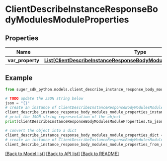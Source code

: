 # ClientDescribeInstanceResponseBodyModulesModuleProperties


## Properties

Name | Type | Description | Notes
------------ | ------------- | ------------- | -------------
**var_property** | [**List[ClientDescribeInstanceResponseBodyModulesModulePropertiesProperty]**](ClientDescribeInstanceResponseBodyModulesModulePropertiesProperty.md) |  | [optional] 

## Example

```python
from suger_sdk_python.models.client_describe_instance_response_body_modules_module_properties import ClientDescribeInstanceResponseBodyModulesModuleProperties

# TODO update the JSON string below
json = "{}"
# create an instance of ClientDescribeInstanceResponseBodyModulesModuleProperties from a JSON string
client_describe_instance_response_body_modules_module_properties_instance = ClientDescribeInstanceResponseBodyModulesModuleProperties.from_json(json)
# print the JSON string representation of the object
print(ClientDescribeInstanceResponseBodyModulesModuleProperties.to_json())

# convert the object into a dict
client_describe_instance_response_body_modules_module_properties_dict = client_describe_instance_response_body_modules_module_properties_instance.to_dict()
# create an instance of ClientDescribeInstanceResponseBodyModulesModuleProperties from a dict
client_describe_instance_response_body_modules_module_properties_from_dict = ClientDescribeInstanceResponseBodyModulesModuleProperties.from_dict(client_describe_instance_response_body_modules_module_properties_dict)
```
[[Back to Model list]](../README.md#documentation-for-models) [[Back to API list]](../README.md#documentation-for-api-endpoints) [[Back to README]](../README.md)


